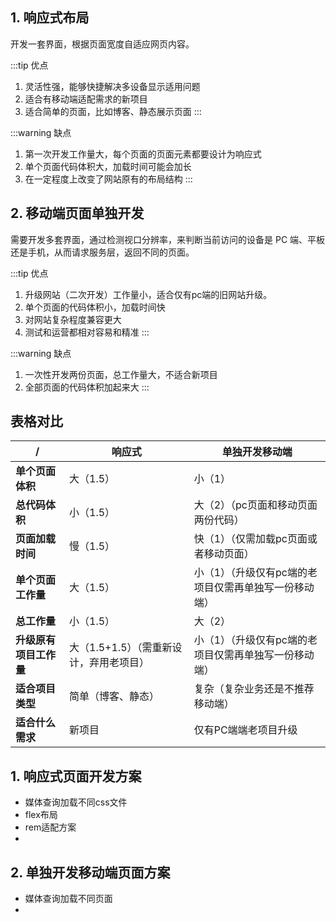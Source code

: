 ## 1. 响应式布局

开发一套界面，根据页面宽度自适应网页内容。

:::tip 优点
1. 灵活性强，能够快捷解决多设备显示适用问题
1. 适合有移动端适配需求的新项目
2. 适合简单的页面，比如博客、静态展示页面
:::

:::warning 缺点
1. 第一次开发工作量大，每个页面的页面元素都要设计为响应式
2. 单个页面代码体积大，加载时间可能会加长
3. 在一定程度上改变了网站原有的布局结构
:::

## 2. 移动端页面单独开发

需要开发多套界面，通过检测视口分辨率，来判断当前访问的设备是 PC 端、平板还是手机，从而请求服务层，返回不同的页面。

:::tip 优点
1. 升级网站（二次开发）工作量小，适合仅有pc端的旧网站升级。
2. 单个页面的代码体积小，加载时间快
3. 对网站复杂程度兼容更大
4. 测试和运营都相对容易和精准
:::

:::warning 缺点
1. 一次性开发两份页面，总工作量大，不适合新项目
2. 全部页面的代码体积加起来大
:::

## 表格对比
 **/**      | 响应式                 | 单独开发移动端                      
---------------|---------------------|------------------------------
 **单个页面体积**    | 大（1.5）           | 小（1）                            
 **总代码体积**     | 小（1.5）              | 大（2）（pc页面和移动页面两份代码）          
 **页面加载时间**    | 慢（1.5）              | 快（1）（仅需加载pc页面或者移动页面）         
 **单个页面工作量**   | 大（1.5）              | 小（1）（升级仅有pc端的老项目仅需再单独写一份移动端） 
 **总工作量**      | 小（1.5）              | 大（2）                         
 **升级原有项目工作量** | 大（1.5+1.5）（需重新设计，弃用老项目） | 小（1）（升级仅有pc端的老项目仅需再单独写一份移动端）                    
 **适合项目类型**    | 简单（博客、静态）           | 复杂（复杂业务还是不推荐移动端）             
 **适合什么需求**    | 新项目                 | 仅有PC端端老项目升级                  

## 1. 响应式页面开发方案
* 媒体查询加载不同css文件
* flex布局
* rem适配方案
* 
## 2. 单独开发移动端页面方案
* 媒体查询加载不同页面
* 